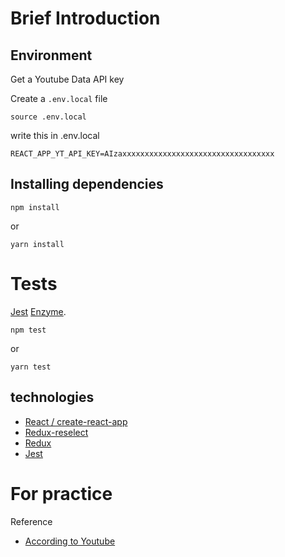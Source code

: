 # Brief Introduction

## Environment

Get a Youtube Data API key

Create a `.env.local` file

```
source .env.local
```

write this in .env.local

```
REACT_APP_YT_API_KEY=AIzaxxxxxxxxxxxxxxxxxxxxxxxxxxxxxxxxxx
```

## Installing dependencies


```
npm install
```
or 

```
yarn install
```

# Tests

[Jest](https://jestjs.io/)  [Enzyme](https://github.com/airbnb/enzyme).


```
npm test
```

or

```
yarn test
```


## technologies

- [React / create-react-app](https://github.com/facebook/create-react-app)
- [Redux-reselect](https://github.com/reduxjs/reselect)
- [Redux](https://redux.js.org/)
- [Jest](https://jestjs.io/)

# For practice

Reference 

- [According to Youtube](https://www.youtube.com/)
